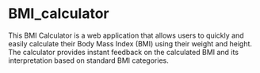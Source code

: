 # BMI_calculator
This BMI Calculator is a web application that allows users to quickly and easily calculate their Body Mass Index (BMI) using their weight and height. The calculator provides instant feedback on the calculated BMI and its interpretation based on standard BMI categories.
